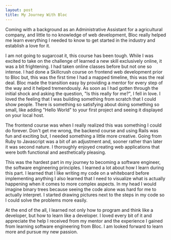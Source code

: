 ```yaml
---
layout: post
title: My Journey With Bloc
---
```

Coming with a background as an Administrative Assistant for a agricultural company, and little to no knowledge of web development, Bloc really helped me learn everything I needed to know to get started in the industry and establish a love for it.

I am not going to sugarcoat it, this course has been tough. While I was excited to take on the challenge of learned a new skill exclusively online, it was a bit frightening. I had taken online classes before but not one so intense. I had done a Skillcrush course on frontend web development prior to Bloc but, this was the first time I had a mapped timeline, this was the real deal. Bloc made the transition easy by providing a mentor for every step of the way and it helped tremendously. As soon as I had gotten through the initial shock and asking the question, "Is this really for me?", I fell in love. I loved the feeling that I was building something from scratch that I could show people. There is something so satisfying about doing something so small, like adding "Hello World" to your first project and seeing it displayed on your local host.

The frontend course was when I really realized this was something I could do forever. Don't get me wrong, the backend course and using Rails was fun and exciting but, I needed something a little more creative. Going from Ruby to Javascript was a bit of an adjustment and, sooner rather than later it was second nature. I thoroughly enjoyed creating web applications that were both functional and aesthetically pleasing.  

This was the hardest part in my journey to becoming a software engineer, the software engineering principles. I learned a lot about how I learn during this part. I learned that I like writing my code on a whiteboard before implementing anything I also learned that I need to visualize what is actually happening when it comes to more complex aspects. In my head I would imagine binary trees because seeing the code alone was hard for me to actually interpret. I started drawing pictures next to the steps in my code so I could solve the problems more easily.

At the end of the all, I learned not only how to program and think like a developer, but how to learn like a developer. I loved every bit of it and appreciate the help I received from my mentor and the experience I gained from learning software engineering from Bloc. I am looked forward to learn more and pursue my new passion.
